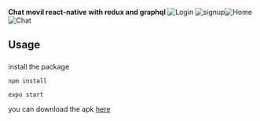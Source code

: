 **Chat movil  react-native with redux and graphql**
![Login](https://lh3.google.com/u/2/d/1EDu1Q22hEvVX_c-pL5opP_yCvZ_s3TK1=w1280-h629-iv1)
![signup](https://lh3.google.com/u/2/d/1QcxVrl72q9w5hsmAB1gmq6btbX32h5Aj=w1280-h629-iv1)![Home](https://lh3.google.com/u/2/d/1qpnkkPVksjAP1De-7fyl3JkwyEceyBBm=w1280-h629-iv1)![Chat](https://lh3.google.com/u/2/d/1DuJjoigHaWTsnw-JcxF40fK1DVgX_bxw=w1280-h629-iv1)
## Usage
##### 
install the package

```
npm install
```
```
expo start
```


you can download the apk [here](https://drive.google.com/drive/folders/1qAU2dw3XnevnCy7GhvbE3r2whBC1Gt5W?usp=sharing)
